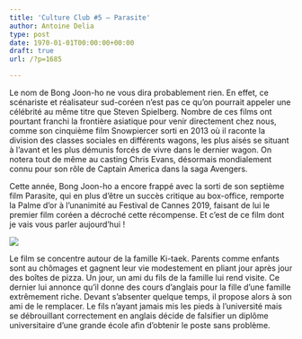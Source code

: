```yaml
---
title: 'Culture Club #5 – Parasite'
author: Antoine Delia
type: post
date: 1970-01-01T00:00:00+00:00
draft: true
url: /?p=1685

---
```

Le nom de Bong Joon-ho ne vous dira probablement rien. En effet, ce scénariste et réalisateur sud-coréen n&#8217;est pas ce qu&#8217;on pourrait appeler une célébrité au même titre que Steven Spielberg. Nombre de ces films ont pourtant franchi la frontière asiatique pour venir directement chez nous, comme son cinquième film Snowpiercer sorti en 2013 où il raconte la division des classes sociales en différents wagons, les plus aisés se situant à l&#8217;avant et les plus démunis forcés de vivre dans le dernier wagon. On notera tout de même au casting Chris Evans, désormais mondialement connu pour son rôle de Captain America dans la saga Avengers.

Cette année, Bong Joon-ho a encore frappé avec la sorti de son septième film Parasite, qui en plus d&#8217;être un succès critique au box-office, remporte la Palme d&#8217;or à l&#8217;unanimité au Festival de Cannes 2019, faisant de lui le premier film coréen a décroché cette récompense. Et c&#8217;est de ce film dont je vais vous parler aujourd&#8217;hui !

<img class="aligncenter" src="https://i0.wp.com/theplaylist.net/wp-content/uploads/2019/10/ParasiteCast.jpg?w=1000&#038;ssl=1" data-recalc-dims="1" /> 

Le film se concentre autour de la famille Ki-taek. Parents comme enfants sont au chômages et gagnent leur vie modestement en pliant jour après jour des boîtes de pizza. Un jour, un ami du fils de la famille lui rend visite. Ce dernier lui annonce qu&#8217;il donne des cours d&#8217;anglais pour la fille d&#8217;une famille extrêmement riche. Devant s&#8217;absenter quelque temps, il propose alors à son ami de le remplacer. Le fils n&#8217;ayant jamais mis les pieds à l&#8217;université mais se débrouillant correctement en anglais décide de falsifier un diplôme universitaire d&#8217;une grande école afin d&#8217;obtenir le poste sans problème.
